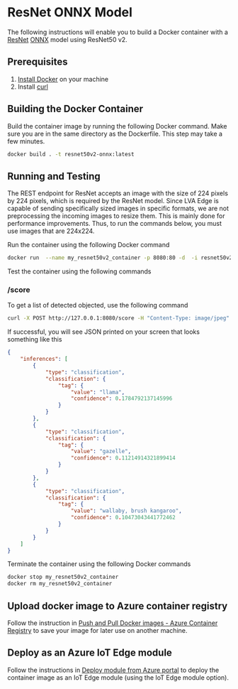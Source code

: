 # ResNet ONNX Model

The following instructions will enable you to build a Docker container with a [ResNet](https://github.com/onnx/models/blob/master/vision/classification/resnet/README.md) [ONNX](http://onnx.ai/) model using ResNet50 v2.

## Prerequisites
1. [Install Docker](http://docs.docker.com/docker-for-windows/install/) on your machine
2. Install [curl](http://curl.haxx.se/)

## Building the Docker Container
Build the container image by running the following Docker command. Make sure you are in the same directory as the Dockerfile. This step may take a few minutes.

```bash
docker build . -t resnet50v2-onnx:latest
```
    
## Running and Testing
The REST endpoint for ResNet accepts an image with the size of 224 pixels by 224 pixels, which is required by the ResNet model. Since LVA Edge is capable of sending specifically sized images in specific formats, we are not preprocessing the incoming images to resize them. This is mainly done for performance improvements. Thus, to run the commands below, you must use images that are 224x224.

Run the container using the following Docker command

```bash
docker run  --name my_resnet50v2_container -p 8080:80 -d  -i resnet50v2-onnx:latest
```

Test the container using the following commands

### /score
To get a list of detected objected, use the following command

```bash
curl -X POST http://127.0.0.1:8080/score -H "Content-Type: image/jpeg" --data-binary @<image_file_in_jpeg>
```
If successful, you will see JSON printed on your screen that looks something like this
```json
{
    "inferences": [
        {
            "type": "classification",
            "classification": {
                "tag": {
                    "value": "llama",
                    "confidence": 0.1784792137145996
                }
            }
        },
        {
            "type": "classification",
            "classification": {
                "tag": {
                    "value": "gazelle",
                    "confidence": 0.11214914321899414
                }
            }
        },
        {
            "type": "classification",
            "classification": {
                "tag": {
                    "value": "wallaby, brush kangaroo",
                    "confidence": 0.10473043441772462
                }
            }
        }
    ]
}
```

Terminate the container using the following Docker commands

```bash
docker stop my_resnet50v2_container
docker rm my_resnet50v2_container
```

## Upload docker image to Azure container registry

Follow the instruction in [Push and Pull Docker images - Azure Container Registry](http://docs.microsoft.com/en-us/azure/container-registry/container-registry-get-started-docker-cli) to save your image for later use on another machine.

## Deploy as an Azure IoT Edge module

Follow the instructions in [Deploy module from Azure portal](https://docs.microsoft.com/en-us/azure/iot-edge/how-to-deploy-modules-portal) to deploy the container image as an IoT Edge module (using the IoT Edge module option). 

